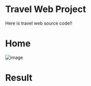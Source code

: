 # Travel Web Project 
Here is travel web source code!!

# Home
![image](https://github.com/wayne1116/travel_web/blob/master/Picture/Home.png)
# Result
